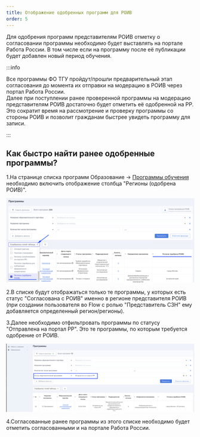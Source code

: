 ```yaml
---
title: Отображение одобренных программ для РОИВ
order: 5
---
```


Для одобрения программ представителям РОИВ  отметку о согласовании программы  необходимо будет выставлять на портале Работа России. В том числе если на программу после её публикации будет добавлен новый период обучения.

:::info 

Все программы ФО ТГУ пройдут/прошли предварительный этап согласования до момента их отправки на модерацию в РОИВ через портал Работа России.\
Далее при поступлении ранее проверенной программы на модерацию представителям РОИВ  достаточно будет отметить её одобренной на РР. \
Это сократит время на рассмотрение  и проверку программы со стороны РОИВ и позволит гражданам быстрее увидеть программу для записи.

:::

## Как быстро найти ранее одобренные программы?

1\.На странице списка программ Образование -> [Программы обучения](https://2024.flow.tgu-dpo.ru/EducationPrograms/EducationProgramList) необходимо включить отображение столбца "Регионы (одобрена РОИВ)".

![](<../.gitbook/assets/image (21).png>)

2\.В списке будут отображаться только те программы, у которых есть статус "Согласована с РОИВ" именно в регионе представителя РОИВ (при создании пользователя во Flow с ролью "Представитель СЗН" ему добавляется определенный регион/регионы).

3\.Далее необходимо отфильтровать программы по статусу "Отправлена на портал РР". Это те программы, по которым требуется одобрение от РОИВ.

![](<../.gitbook/assets/image (22).png>)

4\.Согласованные ранее программы из этого списке  необходимо будет  отметить  согласованными  и на портале Работа России.